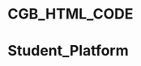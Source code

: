 # CGB_HTML_CODE
# Student_Platform

<!-- 

1. Changed all mobile menuber and fixed it bottom

2. Changed all folder directory from "./img/image_name" to "img/image_name"

3. Used class for all inline css which was for background gradient color.

4. Commented a section from call_booking_calander page. that was for "conference" and "calls" button" I did not see any use for that in there.

5. Convert inline css to tailwind css for calander.

6. made more 2 line in js in calanderScript.js for get month name.

7. Changed Calander style and used comment by my name Toybur for all of styles property.

8 made a section for weekdays replace "react-calendar__month-view__weekdays". but i didn't used that. if you want, you can use that. i left that as a comment.

9. Added claender in conference page.

10. Please Fixed the button which made for calls and conference in conference page.

11. Made gradient checkbox for edit profile page.

12. Cearfully check forum page. there have an extra section. that made for desktop design.line no 48-92.


 -->

